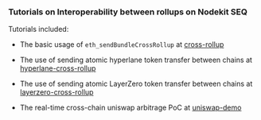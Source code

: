 ### Tutorials on Interoperability between rollups on Nodekit SEQ

Tutorials included:

- The basic usage of `eth_sendBundleCrossRollup` at [cross-rollup](./cross-rollup)

- The use of sending atomic hyperlane token transfer between chains at [hyperlane-cross-rollup](./hyperlane-cross-rollup)

- The use of sending atomic LayerZero token transfer between chains at [layerzero-cross-rollup](./layerzero-cross-rollup)

- The real-time cross-chain uniswap arbitrage PoC at [uniswap-demo](./uniswap-demo)
